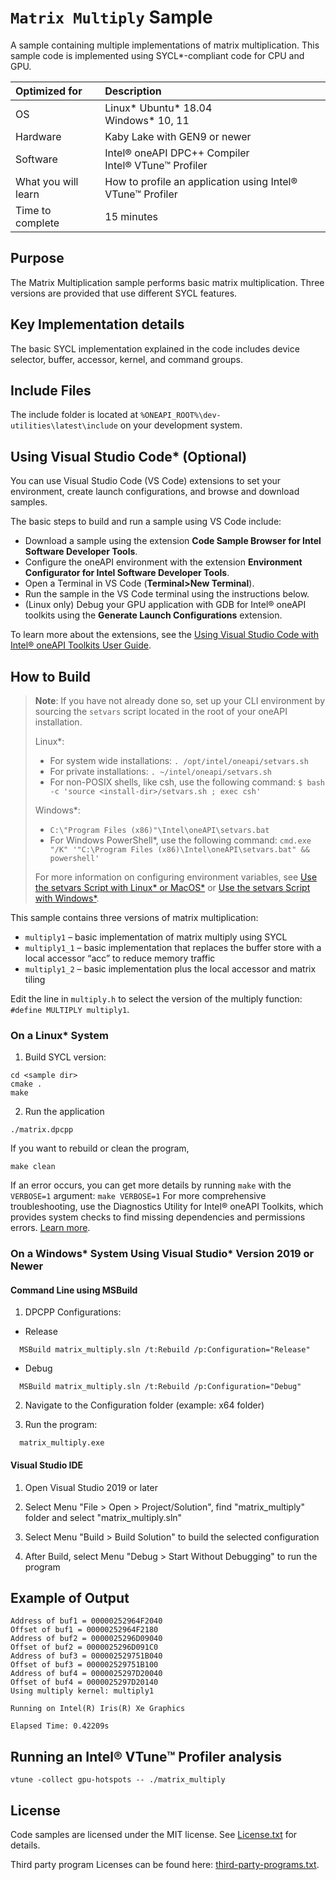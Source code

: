 # `Matrix Multiply` Sample
A sample containing multiple implementations of matrix multiplication. This sample code is implemented using SYCL*-compliant code for CPU and GPU.

| Optimized for                     | Description
|:---                               |:---
| OS                                | Linux* Ubuntu* 18.04 <br> Windows* 10, 11
| Hardware                          | Kaby Lake with GEN9 or newer
| Software                          | Intel&reg; oneAPI DPC++ Compiler <br> Intel&reg; VTune&trade; Profiler
| What you will learn               | How to profile an application using Intel&reg; VTune&trade; Profiler
| Time to complete                  | 15 minutes

## Purpose

The Matrix Multiplication sample performs basic matrix multiplication. Three
versions are provided that use different SYCL features.

## Key Implementation details

The basic SYCL implementation explained in the code includes device selector,
buffer, accessor, kernel, and command groups.

## Include Files
The include folder is located at `%ONEAPI_ROOT%\dev-utilities\latest\include` on your development
system.

## Using Visual Studio Code* (Optional)

You can use Visual Studio Code (VS Code) extensions to set your environment, create launch configurations,
and browse and download samples.

The basic steps to build and run a sample using VS Code include:
 - Download a sample using the extension **Code Sample Browser for Intel Software Developer Tools**.
 - Configure the oneAPI environment with the extension **Environment Configurator for Intel Software Developer Tools**.
 - Open a Terminal in VS Code (**Terminal>New Terminal**).
 - Run the sample in the VS Code terminal using the instructions below.
 - (Linux only) Debug your GPU application with GDB for Intel® oneAPI toolkits using the **Generate Launch Configurations** extension.

To learn more about the extensions, see the
[Using Visual Studio Code with Intel® oneAPI Toolkits User Guide](https://www.intel.com/content/www/us/en/develop/documentation/using-vs-code-with-intel-oneapi/top.html).

## How to Build

> **Note**: If you have not already done so, set up your CLI
> environment by sourcing  the `setvars` script located in
> the root of your oneAPI installation.
>
> Linux*:
> - For system wide installations: `. /opt/intel/oneapi/setvars.sh`
> - For private installations: `. ~/intel/oneapi/setvars.sh`
> - For non-POSIX shells, like csh, use the following command: `$ bash -c 'source <install-dir>/setvars.sh ; exec csh'`
>
> Windows*:
> - `C:\"Program Files (x86)"\Intel\oneAPI\setvars.bat`
> - For Windows PowerShell*, use the following command: `cmd.exe "/K" '"C:\Program Files (x86)\Intel\oneAPI\setvars.bat" && powershell'`
>
> For more information on configuring environment variables, see [Use the setvars Script with Linux* or MacOS*](https://www.intel.com/content/www/us/en/develop/documentation/oneapi-programming-guide/top/oneapi-development-environment-setup/use-the-setvars-script-with-linux-or-macos.html) or [Use the setvars Script with Windows*](https://www.intel.com/content/www/us/en/develop/documentation/oneapi-programming-guide/top/oneapi-development-environment-setup/use-the-setvars-script-with-windows.html).

This sample contains three versions of matrix multiplication:

- `multiply1` – basic implementation of matrix multiply using SYCL
- `multiply1_1` – basic implementation that replaces the buffer store with a local accessor “acc” to reduce memory traffic
- `multiply1_2` – basic implementation plus the local accessor and matrix tiling

Edit the line in `multiply.h` to select the version of the multiply function:
`#define MULTIPLY multiply1`.

### On a Linux* System
1. Build SYCL version:
```
cd <sample dir>
cmake .
make
```

2. Run the application
```
./matrix.dpcpp
```
If you want to rebuild or clean the program,
```
make clean
```

If an error occurs, you can get more details by running `make` with
the `VERBOSE=1` argument:
``make VERBOSE=1``
For more comprehensive troubleshooting, use the Diagnostics Utility for
Intel® oneAPI Toolkits, which provides system checks to find missing
dependencies and permissions errors.
[Learn more](https://www.intel.com/content/www/us/en/develop/documentation/diagnostic-utility-user-guide/top.html).


### On a Windows* System Using Visual Studio* Version 2019 or Newer

#### Command Line using MSBuild

1. DPCPP Configurations:
  - Release
  ```
    MSBuild matrix_multiply.sln /t:Rebuild /p:Configuration="Release"
  ```
  - Debug
  ```
    MSBuild matrix_multiply.sln /t:Rebuild /p:Configuration="Debug"
  ```
2. Navigate to the Configuration folder (example: x64 folder)

3. Run the program:
```
  matrix_multiply.exe
```

#### Visual Studio IDE

1. Open Visual Studio 2019 or later

2. Select Menu "File > Open > Project/Solution", find "matrix_multiply" folder and select "matrix_multiply.sln"

3. Select Menu "Build > Build Solution" to build the selected configuration

4. After Build, select Menu "Debug > Start Without Debugging" to run the program


## Example of Output
```
Address of buf1 = 00000252964F2040
Offset of buf1 = 00000252964F2180
Address of buf2 = 0000025296D09040
Offset of buf2 = 0000025296D091C0
Address of buf3 = 000002529751B040
Offset of buf3 = 000002529751B100
Address of buf4 = 0000025297D20040
Offset of buf4 = 0000025297D20140
Using multiply kernel: multiply1

Running on Intel(R) Iris(R) Xe Graphics

Elapsed Time: 0.42209s
```

## Running an Intel&reg; VTune&trade; Profiler analysis
```
vtune -collect gpu-hotspots -- ./matrix_multiply
```

## License
Code samples are licensed under the MIT license. See
[License.txt](License.txt) for details.

Third party program Licenses can be found here: [third-party-programs.txt](third-party-programs.txt).
